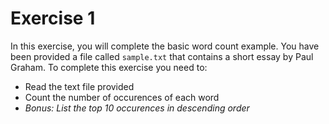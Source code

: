# Exercise 1

In this exercise, you will complete the basic word count example. You have been provided a file called ``sample.txt`` that contains a short essay by Paul Graham. To complete this exercise you need to:

* Read the text file provided
* Count the number of occurences of each word
* _Bonus: List the top 10 occurences in descending order_